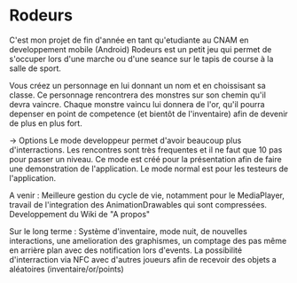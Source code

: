 # Rodeurs

C'est mon projet de fin d'année en tant qu'etudiante au CNAM en developpement mobile (Android)
Rodeurs est un petit jeu qui permet de s'occuper lors d'une marche ou d'une seance sur le tapis de course à la salle de sport.

Vous créez un personnage en lui donnant un nom et en choissisant sa classe. Ce personnage rencontrera des monstres sur son chemin qu'il devra vaincre. Chaque monstre vaincu lui donnera de l'or, qu'il pourra depenser en point de competence (et bientôt de l'inventaire) afin de devenir de plus en plus fort.

-> Options 
Le mode developpeur permet d'avoir beaucoup plus d'interractions. Les rencontres sont très frequentes et il ne faut que 10 pas pour passer un niveau.
Ce mode est créé pour la présentation afin de faire une demonstration de l'application.
Le mode normal est pour les testeurs de l'application.

A venir : 
Meilleure gestion du cycle de vie, notamment pour le MediaPlayer,
travail de l'integration des AnimationDrawables qui sont compressées.
Developpement du Wiki de "A propos"

Sur le long terme : 
Système d'inventaire, mode nuit, de nouvelles interactions, une amelioration des graphismes,
un comptage des pas même en arrière plan avec des notification lors d'events.
La possibilité d'interraction via NFC avec d'autres joueurs afin de recevoir des objets a aléatoires (inventaire/or/points)
